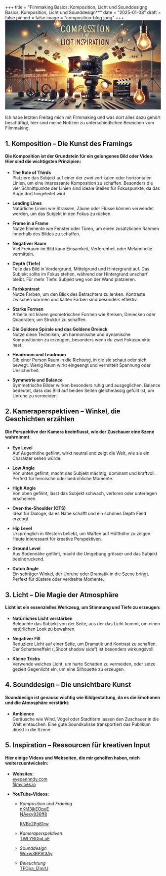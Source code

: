 +++
title = "Filmmaking Basics: Komposition, Licht und Sounddesigng Basics: Komposition, Licht und Sounddesign**"
date = "2025-01-08"
draft = false
pinned = false
image = "composition-blog.jpeg"
+++
![](composition-blog.jpeg)

Ich habe letzten Freitag mich mit Filmmaking und was dort alles dazu gehört beschäftigt, hier sind meine Notizen zu unterschiedlichen Bereichen vom Filmmaking. 



## **1. Komposition – Die Kunst des Framings**

#### Die Komposition ist der Grundstein für ein gelungenes Bild oder Video. Hier sind die wichtigsten Prinzipien:



* **The Rule of Thirds**\
  Platziere das Subjekt auf einer der zwei vertikalen oder horizontalen Linien, um eine interessante Komposition zu schaffen. Besonders die vier Schnittpunkte der Linien sind ideale Stellen für Fokuspunkte, da das Auge dort hingeleitet wird.



* **Leading Lines**\
  Natürliche Linien wie Strassen, Zäune oder Flüsse können verwendet werden, um das Subjekt in den Fokus zu rücken.



* **Frame in a Frame**\
  Nutze Elemente wie Fenster oder Türen, um einen zusätzlichen Rahmen innerhalb des Bildes zu schaffen.



* **Negativer Raum**\
  Viel Freiraum im Bild kann Einsamkeit, Verlorenheit oder Melancholie vermitteln.



* **Depth (Tiefe)**\
  Teile das Bild in Vordergrund, Mittelgrund und Hintergrund auf. Das Subjekt sollte im Fokus stehen, während der Hintergrund unscharf bleibt. Für mehr Tiefe: Subjekt weg von der Wand platzieren.



* **Farbkontrast**\
  Nutze Farben, um den Blick des Betrachters zu lenken. Kontraste zwischen warmen und kalten Farben sind besonders effektiv.



* **Starke Formen**\
  Arbeite mit klaren geometrischen Formen wie Kreisen, Dreiecken oder Quadraten, um Struktur zu schaffen.



* **Die Goldene Spirale und das Goldene Dreieck**\
  Nutze diese Techniken, um harmonische und dynamische Kompositionen zu erzeugen, besonders wenn du zwei Fokuspunkte hast.



* **Headroom und Leadroom**\
  Gib einer Person Raum in die Richtung, in die sie schaut oder sich bewegt. Wenig Raum wirkt eingeengt und vermittelt Spannung oder Unsicherheit.



* **Symmetrie und Balance**\
  Symmetrische Bilder wirken besonders ruhig und ausgeglichen. Balance bedeutet, dass das Bild auf beiden Seiten gleichmässig gefüllt ist, um Unruhe zu vermeiden.



## **2. Kameraperspektiven – Winkel, die Geschichten erzählen**

#### Die Perspektive der Kamera beeinflusst, wie der Zuschauer eine Szene wahrnimmt:

* **Eye Level**\
  Auf Augenhöhe gefilmt, wirkt neutral und zeigt die Welt, wie sie ein Charakter sehen würde.



* **Low Angle**\
  Von unten gefilmt, macht das Subjekt mächtig, dominant und kraftvoll. Perfekt für heroische oder bedrohliche Momente.



* **High Angle**\
  Von oben gefilmt, lässt das Subjekt schwach, verloren oder unterlegen erscheinen.



* **Over-the-Shoulder (OTS)**\
  Ideal für Dialoge, da es Nähe schafft und ein schönes Depth Field erzeugt.



* **Hip Level**\
  Ursprünglich in Western beliebt, um Waffen auf Hüfthöhe zu zeigen. Heute interessant für kreative Perspektiven.



* **Ground Level**\
  Aus Bodennähe gefilmt, macht die Umgebung grösser und das Subjekt beeindruckend.



* **Dutch Angle**\
  Ein schräger Winkel, der Unruhe oder Dramatik in die Szene bringt. Perfekt für düstere oder verdrehte Momente.





## **3. Licht – Die Magie der Atmosphäre**

#### Licht ist ein essenzielles Werkzeug, um Stimmung und Tiefe zu erzeugen:



* **Natürliches Licht verstärken**\
  Beleuchte das Subjekt von der Seite, aus der das Licht kommt, um einen natürlichen Look zu bewahren.



* **Negativer Fill**\
  Reduziere Licht auf einer Seite, um Dramatik und Kontrast zu schaffen. Der Schatteneffekt („Shoot shadow side“) ist besonders wirkungsvoll.



* **Kleine Tricks**\
  Verwende weiches Licht, um harte Schatten zu vermeiden, oder setze gezielt Gegenlicht ein, um eine Silhouette zu erzeugen.





## **4. Sounddesign – Die unsichtbare Kunst**

#### Sounddesign ist genauso wichtig wie Bildgestaltung, da es die Emotionen und die Atmosphäre verstärkt:



* **Ambience**\
  Geräusche wie Wind, Vögel oder Stadtlärm lassen den Zuschauer in die Welt eintauchen. Eine gute Soundkulisse transportiert das Publikum direkt in die Szene.





## **5. Inspiration – Ressourcen für kreativen Input**

#### Hier einige Videos und Webseiten, die mir geholfen haben, mich weiterzuentwickeln:



* **Websites:**\
  [eyecannndy.com](https://eyecannndy.com/)\
  [filmvibes.io](https://filmvibes.io/)

[](https://filmvibes.io/)

* **YouTube-Videos:**

  * *Komposition und Framing*\
    [nKM3jkEOpuE](https://www.youtube.com/watch?v=nKM3jkEOpuE)\
    [NAexy836ff8](https://www.youtube.com/watch?v=NAexy836ff8)

    [KVBc2Pg81rw](https://www.youtube.com/watch?v=KVBc2Pg81rw)
  * *Kameraperspektiven*\
    [TWLYBOIpLoE](https://www.youtube.com/watch?v=TWLYBOIpLoE)
  * *Sounddesign*\
    [Wcxw3BPSt3Ay](https://www.youtube.com/watch?v=Wcxw3BPSt3A)
  * *Beleuchtung*\
    [TFOpa_IZmrU](https://www.youtube.com/watch?v=TFOpa_IZmrU)